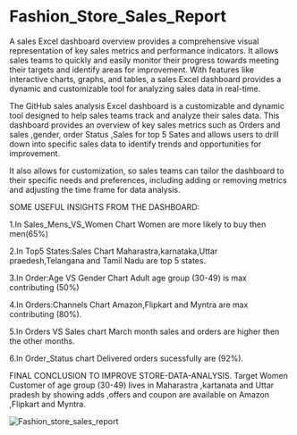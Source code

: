 # Fashion_Store_Sales_Report
A sales Excel dashboard overview provides a comprehensive visual representation of key sales metrics and performance indicators. It allows sales teams to quickly and easily monitor their progress towards meeting their targets and identify areas for improvement. With features like interactive charts, graphs, and tables, a sales Excel dashboard provides a dynamic and customizable tool for analyzing sales data in real-time.

The GitHub sales analysis Excel dashboard is a customizable and dynamic tool designed to help sales teams track and analyze their sales data. This dashboard provides an overview of key sales metrics such as Orders and sales ,gender, order Status ,Sales for top 5 Sates and allows users to drill down into specific sales data to identify trends and opportunities for improvement.

It also allows for customization, so sales teams can tailor the dashboard to their specific needs and preferences, including adding or removing metrics and adjusting the time frame for data analysis.

SOME USEFUL INSIGHTS FROM THE DASHBOARD:

1.In Sales_Mens_VS_Women Chart Women are more likely to buy then men(65%)

2.In Top5 States:Sales Chart Maharastra,karnataka,Uttar praedesh,Telangana and Tamil Nadu are top 5 states.

3.In Order:Age VS Gender Chart Adult age group (30-49) is max contributing (50%)

4.In Orders:Channels Chart Amazon,Flipkart and Myntra are max contributing (80%).

5.In Orders VS Sales chart March month sales and orders are higher then the other months.

6.In Order_Status chart Delivered orders sucessfully are (92%).

FINAL CONCLUSION TO IMPROVE STORE-DATA-ANALYSIS.
Target Women Customer of age group (30-49) lives in Maharastra ,kartanata and Uttar pradesh by showing adds ,offers and coupon are available on Amazon ,Flipkart and Myntra.

![Fashion_store_sales_report](https://user-images.githubusercontent.com/119414542/222086152-9bada800-f981-40c9-8cbd-c180ed05289e.png)

